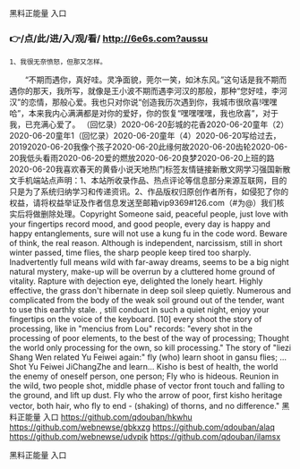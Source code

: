 
黑料正能量 入口




### 👉/点/此/进/入/观/看/ http://6e6s.com?aussu




	1、我很无奈愤怒，但那又怎样。
　　“不期而遇你，真好哇。灵净面貌，莞尔一笑，如沐东风。”这句话是我不期而遇你的那天，我所写，就像是王小波不期而遇李河汉的那般，那种“您好哇，李河汉”的恋情，那般心爱。我也只对你说“创造我历次遇到你，我城市很欣喜!嘿嘿哈”，本来我内心满满都是对你的爱好，你的恢复“嘿嘿嘿嘿，我也欣喜”，对于我，已充满心爱了。
（回忆录）2020-06-20彭城的花香2020-06-20童年（2）2020-06-20童年1（回忆录）2020-06-20童年（4）2020-06-20写给过去，20192020-06-20我像个孩子2020-06-20此缘何故2020-06-20齿轮2020-06-20我低头看雨2020-06-20爱的燃放2020-06-20良梦2020-06-20上班的路2020-06-20我喜欢春天的黄昏小说天地热门标签友情链接新散文网学习强国新散文手机端站点声明：1、本站所收录作品、热点评论等信息部分来源互联网，目的只是为了系统归纳学习和传递资讯。2、作品版权归原创作者所有，如侵犯了你的权益，请将权益举证及作者信息发送至邮箱vip9369#126.com（#为@）我们核实后将做删除处理。Copyright
Someone said, peaceful people, just love with your fingertips record mood, and good people, every day is happy and happy entanglements, sure will not use a kung fu in the code word.
Beware of think, the real reason.
Although is independent, narcissism, still in short winter passed, time flies, the sharp people keep tired too sharply.
Inadvertently full means wild with far-away dreams, seems to be a big night natural mystery, make-up will be overrun by a cluttered home ground of vitality.
Rapture with dejection eye, delighted the lonely heart.
Highly effective, the grass don't hibernate in deep soil sleep quietly.
Numerous and complicated from the body of the weak soil ground out of the tender, want to use this earthly stale.
, still conduct in such a quiet night, enjoy your fingertips on the voice of the keyboard.
[10] every shoot the story of processing, like in "mencius from Lou" records: "every shot in the processing of poor elements, to the best of the way of processing;
Thought the world only processing for the own, so kill processing."
The story of "liezi Shang Wen related Yu Feiwei again:" fly (who) learn shoot in gansu flies;
...
Shot Yu Feiwei JiChangZhe and learn...
Kisho is best of health, the world the enemy of oneself person, one person;
Fly who is hideous.
Reunion in the wild, two people shot, middle phase of vector front touch and falling to the ground, and lift up dust.
Fly who the arrow of poor, first kisho heritage vector, both hair, who fly to end - (shaking) of thorns, and no difference."
黑料正能量 入口 https://github.com/qdouban/hkwhu
https://github.com/webnewse/gbkxzg
https://github.com/qdouban/alaq
https://github.com/webnewse/udvpik
https://github.com/qdouban/ilamsx





黑料正能量 入口
